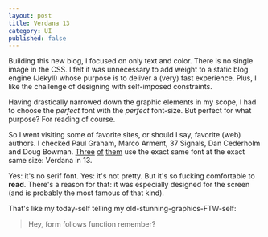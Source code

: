 ```yaml
---
layout: post
title: Verdana 13
category: UI
published: false
---
```


Building this new blog, I focused on only text and color. There is no single image in the CSS. I felt it was unnecessary to add weight to a static blog engine (Jekyll) whose purpose is to deliver a (very) fast experience. Plus, I like the challenge of designing with self-imposed constraints.

Having drastically narrowed down the graphic elements in my scope, I had to choose the *perfect* font with the *perfect* font-size. But perfect for what purpose? For reading of course.

So I went visiting some of favorite sites, or should I say, favorite (web) authors. I checked Paul Graham, Marco Arment, 37 Signals, Dan Cederholm and Doug Bowman. [Three](http://www.paulgraham.com) [of](http://37signals.com/svn) [them](http://v3.stopdesign.com) use the exact same font at the exact same size: Verdana in 13.

Yes: it's no serif font. Yes: it's not pretty. But it's so fucking comfortable to **read**. There's a reason for that: it was especially designed for the screen (and is probably the most famous of that kind).

That's like my today-self telling my old-stunning-graphics-FTW-self:

> Hey, form follows function remember?
